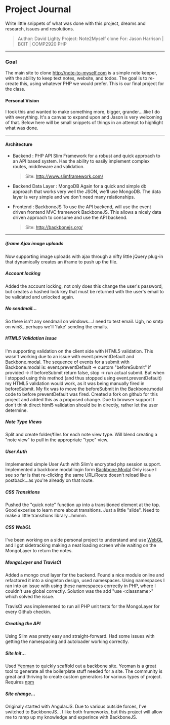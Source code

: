 Project Journal
===============

Write little snippets of what was done with this project, dreams and research, issues and resolutions.

> Author: 	David Lighty
> Project: 	Note2Myself clone
> For:		Jason Harrison | BCIT | COMP2920 PHP

---

### Goal

The main site to clone http://note-to-myself.com is a simple note keeper, with the ability to keep text notes, website, and todos.  The goal is to re-create this, using whatever PHP we would prefer.  This is our final project for the class.

#### Personal Vision

I took this and wanted to make something more, bigger, grander....like I do with everything.  It's a canvas to expand upon and Jason is very welcoming of that.  Below here will be small snippets of things in an attempt to highlight what was done.

---

#### Architecture

- Backend : PHP API 
	Slim Framework for a robust and quick approach to an API based system.  Has the ability to easily implement complex routes, middleware and validation.
	> Site: http://www.slimframework.com/

- Backend Data Layer : MongoDB
	Again for a quick and simple db approach that works very well the JSON, we'll use MongoDB.  The data layer is very simple and we don't need many relationships.

- Frontend : BackboneJS 
	To use the API backend, will use the event driven frontend MVC framework BackboneJS.  This allows a nicely data driven approach to consume and use the API backend.
	> Site: http://backbonejs.org/

---

##### iframe Ajax image uploads

Now supporting image uploads with ajax through a nifty little jQuery plug-in that dynamically creates an iframe to push up the file.


##### Account locking

Added the account locking, not only does this change the user's password, but creates a hashed lock key that must be returned with the user's email to be validated and unlocked again.


##### No sendmail...

So there isn't any sendmail on windows....I need to test email.  Ugh, no smtp on win8...perhaps we'll 'fake' sending the emails.


##### HTML5 Validation issue

I'm supporting validation on the client side with HTML5 validation.  This wasn't working due to an issue with event.preventDefault and Backbone.modal.  The sequence of events for a submit with Backbone.modal is: event.preventDefault -> custom "beforeSubmit" if provided -> if beforeSubmit return false, stop -> run actual submit.  But when I stopped using this method (and thus stopped using event.preventDefault) my HTML5 validation would work, as it was being manually fired in beforeSubmit.  My fix was to move the beforeSubmit in the Backbone.modal code to before preventDefault was fired.  Created a fork on github for this project and added this as a proposed change.  Due to browser support I don't think direct html5 validation should be in directly, rather let the user determine.


##### Note Type Views

Split and create folder/files for each note view type.  Will blend creating a "note view" to pull in the appropriate "type" view.


##### User Auth

Implemented simple User Auth with Slim's encrypted php session support.  Implemented a backbone modal login form [Backbone.Modal](http://awkward.github.io/backbone.modal/)  Only issue I see so far is that re-clicking the same URL/Route doesn't reload like a postback...as you're already on that route.


##### CSS Transitions

Pushed the "quick note" function up into a transitioned element at the top.  Good excerise to learn more about transitions.  Just a little "slide".  Need to make a little transitions library...hmmm.


##### CSS WebGL

I've been working on a side personal project to understand and use [WebGL](https://github.com/davidlighty/3d-Canvas) and I got sidetracking making a neat loading screen while waiting on the MongoLayer to return the notes.


##### MongoLayer and TravisCI

Added a mongo crud layer for the backend.  Found a nice module online and refactored it into a singleton design, used namespaces.  Using namespaces I ran into an issue with using these namespaces correctly in PHP, where I couldn't use global correctly.  Solution was the add "use \<classname>" which solved the issue.

TravisCI was implemented to run all PHP unit tests for the MongoLayer for every Github checkin.


##### Creating the API

Using Slim was pretty easy and straight-forward.  Had some issues with getting the namespacing and autoloader working correctly.


##### Site Init...

Used [Yeoman](http://yeoman.io/) to quickly scaffold out a backbone site.  Yeoman is a great tool to generate all the boilerplate stuff needed for a site.  The community is great and thriving to create custom generators for various types of project.  Requires [npm](https://www.npmjs.org/)

##### Site change...

Originaly started with AngularJS.  Due to various outside forces, I've switched to BackboneJS...  I like both frameworks, but this project will allow me to ramp up my knowledge and experince with BackboneJS.
